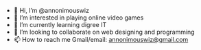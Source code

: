 - 👋 Hi, I’m @annonimouswiz
- 👀 I’m interested in playing online video games
- 🌱 I’m currently learning digree IT
- 💞️ I’m looking to collaborate on web designing and programming
- 📫 How to reach me Gmail/email: annonimouswiz@gmail.com

<!---
annonimouswiz/annonimouswiz is a ✨ special ✨ repository because its `README.md` (this file) appears on your GitHub profile.
You can click the Preview link to take a look at your changes.
--->
